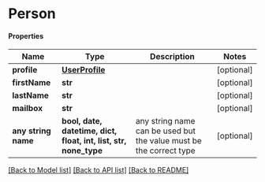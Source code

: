 # Person

#### Properties
Name | Type | Description | Notes
------------ | ------------- | ------------- | -------------
**profile** | [**UserProfile**](UserProfile.md) |  | [optional] 
**firstName** | **str** |  | [optional] 
**lastName** | **str** |  | [optional] 
**mailbox** | **str** |  | [optional] 
**any string name** | **bool, date, datetime, dict, float, int, list, str, none_type** | any string name can be used but the value must be the correct type | [optional]

[[Back to Model list]](../README.md#documentation-for-models) [[Back to API list]](../README.md#documentation-for-api-endpoints) [[Back to README]](../README.md)

